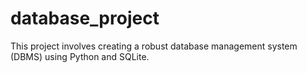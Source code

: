 # database_project
This project involves creating a robust database management system (DBMS) using Python and SQLite.
